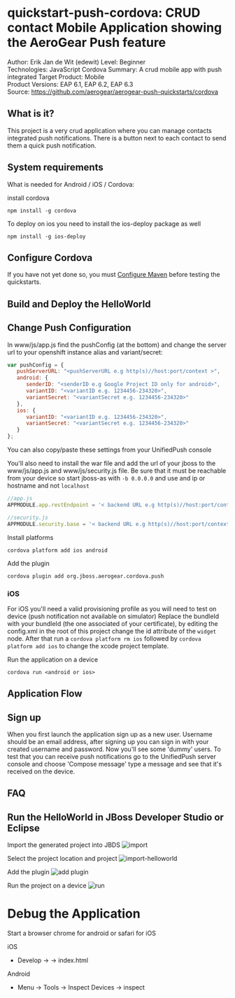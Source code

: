quickstart-push-cordova: CRUD contact Mobile Application showing the AeroGear Push feature 
==========================================================================================
Author: Erik Jan de Wit (edewit)
Level: Beginner  
Technologies: JavaScript Cordova
Summary: A crud mobile app with push integrated
Target Product: Mobile  
Product Versions: EAP 6.1, EAP 6.2, EAP 6.3  
Source: https://github.com/aerogear/aerogear-push-quickstarts/cordova

What is it?
-----------

This project is a very crud application where you can manage contacts integrated push notifications. There is a button next to each contact to send them a quick push notification.

System requirements
-------------------

What is needed for Android / iOS / Cordova:

install cordova
```
npm install -g cordova
```

To deploy on ios you need to install the ios-deploy package as well
```
npm install -g ios-deploy
```

Configure Cordova
-----------------

If you have not yet done so, you must [Configure Maven](../README.md#configure-maven) before testing the quickstarts.

Build and Deploy the HelloWorld
-------------------------------

## Change Push Configuration

In www/js/app.js find the pushConfig (at the bottom) and change the server url to your openshift instance alias and variant/secret:

```javascript
var pushConfig = {
   pushServerURL: "<pushServerURL e.g http(s)//host:port/context >",
   android: {
      senderID: "<senderID e.g Google Project ID only for android>",
      variantID: "<variantID e.g. 1234456-234320>",
      variantSecret: "<variantSecret e.g. 1234456-234320>"
   },
   ios: {
      variantID: "<variantID e.g. 1234456-234320>",
      variantSecret: "<variantSecret e.g. 1234456-234320>"
   }
};

```
You can also copy/paste these settings from your UnifiedPush console

You'll also need to install the war file and add the url of your jboss to the www/js/app.js and www/js/security.js file. Be sure that it must be reachable from your device so start jboss-as with `-b 0.0.0.0` and use and ip or hostname and not `localhost`

```javascript
//app.js    
APPMODULE.app.restEndpoint = '< backend URL e.g http(s)//host:port/context >/rest/contacts';

//security.js
APPMODULE.security.base = '< backend URL e.g http(s)//host:port/context >';
```

Install platforms
```
cordova platform add ios android
```

Add the plugin
```
cordova plugin add org.jboss.aerogear.cordova.push
```

### iOS
For iOS you'll need a valid provisioning profile as you will need to test on device (push notification not available on simulator)
Replace the bundleId with your bundleId (the one associated of your certificate), by editing the config.xml in the root of this project change the id attribute of the `widget` node. After that run a `cordova platform rm ios` followed by `cordova platform add ios` to change the xcode project template. 

Run the application on a device
```
cordova run <android or ios>
```

Application Flow
----------------------

## Sign up
When you first launch the application sign up as a new user. Username should be an email address, after signing up you can sign in with your created username and password. Now you'll see some 'dummy' users. To test that you can receive push notifications go to the UnifiedPush server console and choose 'Compose message' type a message and see that it's received on the device.



FAQ
--------------------



Run the HelloWorld in JBoss Developer Studio or Eclipse
-------------------------------------------------------

Import the generated project into JBDS
![import](doc/import.png)

Select the project location and project
![import-helloworld](doc/import-helloworld.png)

Add the plugin
![add plugin](doc/plugin-add.png)

Run the project on a device
![run](doc/run.png)

Debug the Application
=====================

Start a browser chrome for android or safari for iOS

iOS 
* Develop -> <device name> -> index.html

Android
* Menu -> Tools -> Inspect Devices -> inspect
